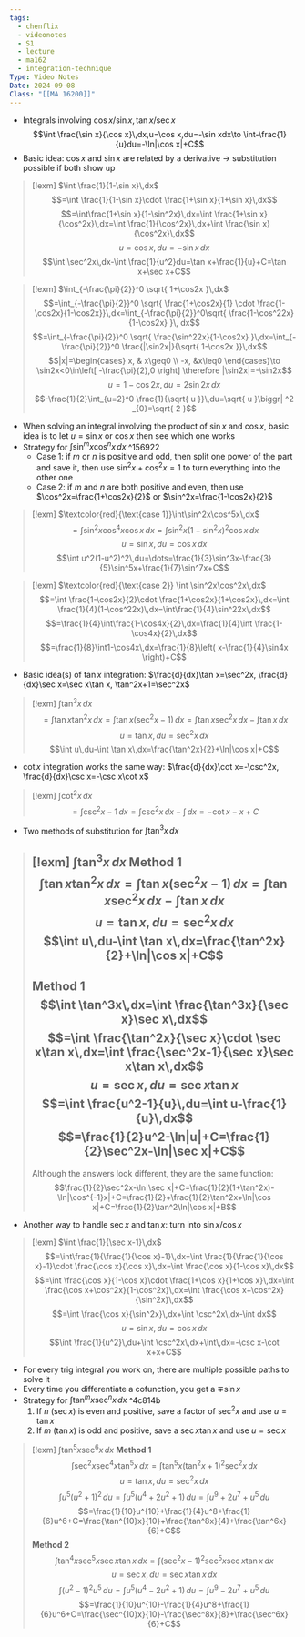 ```yaml
---
tags:
  - chenflix
  - videonotes
  - S1
  - lecture
  - ma162
  - integration-technique
Type: Video Notes
Date: 2024-09-08
Class: "[[MA 16200]]"
---
```

- Integrals involving $\cos x/\sin x,\tan x/\sec x$
$$\int \frac{\sin x}{\cos x}\,dx,u=\cos x,du=-\sin xdx\to \int-\frac{1}{u}du=-\ln|\cos x|+C$$
- Basic idea: $\cos x$ and $\sin x$ are related by a derivative -> substitution possible if both show up

>[!exm] $\int \frac{1}{1-\sin x}\,dx$
>$$=\int \frac{1}{1-\sin x}\cdot \frac{1+\sin x}{1+\sin x}\,dx$$
>$$=\int\frac{1+\sin x}{1-\sin^2x}\,dx=\int \frac{1+\sin x}{\cos^2x}\,dx=\int \frac{1}{\cos^2x}\,dx+\int \frac{\sin x}{\cos^2x}\,dx$$
>$$u=\cos x,du=-\sin x\,dx$$
>$$\int \sec^2x\,dx-\int \frac{1}{u^2}du=\tan x+\frac{1}{u}+C=\tan x+\sec x+C$$

> [!exm] $\int_{-\frac{\pi}{2}}^0 \sqrt{ 1+\cos2x }\,dx$
> $$=\int_{-\frac{\pi}{2}}^0 \sqrt{ \frac{1+\cos2x}{1} \cdot \frac{1-\cos2x}{1-\cos2x}}\,dx=\int_{-\frac{\pi}{2}}^0\sqrt{ \frac{1-\cos^22x}{1-\cos2x} }\, dx$$
> $$=\int_{-\frac{\pi}{2}}^0 \sqrt{ \frac{\sin^22x}{1-\cos2x} }\,dx=\int_{-\frac{\pi}{2}}^0 \frac{|\sin2x|}{\sqrt{ 1-\cos2x }}\,dx$$
> $$|x|=\begin{cases} x, & x\geq0 \\ -x, &x\leq0 \end{cases}\to \sin2x<0\in\left[ -\frac{\pi}{2},0 \right] \therefore |\sin2x|=-\sin2x$$
> $$u=1-\cos2x,du=2\sin2x \,dx$$
> $$-\frac{1}{2}\int_{u=2}^0 \frac{1}{\sqrt{ u }}\,du=\sqrt{ u }\biggr| ^2 _{0}=\sqrt{ 2 }$$

- When solving an integral involving the product of $\sin x$ and $\cos x$, basic idea is to let $u=\sin x$ or $\cos x$ then see which one works
- Strategy for $\int \sin^mx\cos^nx\,dx$ ^156922
	- Case 1: if $m$ or $n$ is positive and odd, then split one power of the part and save it, then use $\sin^2x+\cos^2x=1$ to turn everything into the other one
	- Case 2: if $m$ and $n$ are both positive and even, then use $\cos^2x=\frac{1+\cos2x}{2}$ or $\sin^2x=\frac{1-\cos2x}{2}$

>[!exm] $\textcolor{red}{\text{case 1}}\int\sin^2x\cos^5x\,dx$
>$$=\int\sin^2x\cos^4x\cos x\,dx=\int \sin^2x(1-\sin^2x)^2\cos x\,dx$$
>$$u=\sin x,du=\cos x\,dx$$
>$$\int u^2(1-u^2)^2\,du=\dots=\frac{1}{3}\sin^3x-\frac{3}{5}\sin^5x+\frac{1}{7}\sin^7x+C$$

> [!exm] $\textcolor{red}{\text{case 2}} \int \sin^2x\cos^2x\,dx$
> $$=\int \frac{1-\cos2x}{2}\cdot \frac{1+\cos2x}{1+\cos2x}\,dx=\int \frac{1}{4}(1-\cos^22x)\,dx=\int\frac{1}{4}\sin^22x\,dx$$
> $$=\frac{1}{4}\int\frac{1-\cos4x}{2}\,dx=\frac{1}{4}\int \frac{1-\cos4x}{2}\,dx$$
> $$=\frac{1}{8}\int1-\cos4x\,dx=\frac{1}{8}\left( x-\frac{1}{4}\sin4x \right)+C$$

- Basic idea(s) of $\tan x$ integration: $\frac{d}{dx}\tan x=\sec^2x, \frac{d}{dx}\sec x=\sec x\tan x, \tan^2x+1=\sec^2x$

> [!exm] $\int \tan^3x\,dx$
> $$=\int \tan x\tan^2x\,dx=\int \tan x(\sec^2x-1)\,dx=\int \tan x \sec^2x \,dx-\int \tan x\,dx$$
> $$u=\tan x,du=\sec^2x\,dx$$
> $$\int u\,du-\int \tan x\,dx=\frac{\tan^2x}{2}+\ln|\cos x|+C$$

- $\cot x$ integration works the same way: $\frac{d}{dx}\cot x=-\csc^2x, \frac{d}{dx}\csc x=-\csc x\cot x$

> [!exm] $\int \cot^2x\,dx$
> $$=\int\csc^2x-1\,dx=\int \csc^2x\,dx-\int\,dx=-\cot x-x+C$$

- Two methods of substitution for $\int \tan^3x\,dx$

> [!exm] $\int \tan^3x\,dx$
> **Method 1**
> $$\int \tan x\tan^2x\,dx=\int \tan x(\sec^2x-1)\,dx=\int \tan x\sec^2x\,dx - \int \tan x\,dx$$
> $$u=\tan x,du=\sec^2x\,dx$$
> $$\int u\,du-\int \tan x\,dx=\frac{\tan^2x}{2}+\ln|\cos x|+C$$
> ---
> **Method 1**
> $$\int \tan^3x\,dx=\int \frac{\tan^3x}{\sec x}\sec x\,dx$$
> $$=\int \frac{\tan^2x}{\sec x}\cdot \sec x\tan x\,dx=\int \frac{\sec^2x-1}{\sec x}\sec x\tan x\,dx$$
> $$u=\sec x,du=\sec x\tan x$$
> $$=\int \frac{u^2-1}{u}\,du=\int u-\frac{1}{u}\,dx$$
> $$=\frac{1}{2}u^2-\ln|u|+C=\frac{1}{2}\sec^2x-\ln|\sec x|+C$$
> ---
> Although the answers look different, they are the same function:
> $$\frac{1}{2}\sec^2x-\ln|\sec x|+C=\frac{1}{2}(1+\tan^2x)-\ln|\cos^{-1}x|+C=\frac{1}{2}+\frac{1}{2}\tan^2x+\ln|\cos x|+C=\frac{1}{2}\tan^2\ln|\cos x|+B$$

- Another way to handle $\sec x$ and $\tan x$: turn into $\sin x/\cos x$

> [!exm] $\int \frac{1}{\sec x-1}\,dx$
> $$=\int\frac{1}{\frac{1}{\cos x}-1}\,dx=\int \frac{1}{\frac{1}{\cos x}-1}\cdot \frac{\cos x}{\cos x}\,dx=\int \frac{\cos x}{1-\cos x}\,dx$$
> $$=\int \frac{\cos x}{1-\cos x}\cdot \frac{1+\cos x}{1+\cos x}\,dx=\int \frac{\cos x+\cos^2x}{1-\cos^2x}\,dx=\int \frac{\cos x+\cos^2x}{\sin^2x}\,dx$$
> $$=\int \frac{\cos x}{\sin^2x}\,dx+\int \csc^2x\,dx-\int dx$$
> $$u=\sin x, du=\cos x\,dx$$
> $$\int \frac{1}{u^2}\,du+\int \csc^2x\,dx+\int\,dx=-\csc x-\cot x+x+C$$

- For every trig integral you work on, there are multiple possible paths to solve it
- Every time you differentiate a cofunction, you get a $\mp \sin x$
- Strategy for $\int \tan^mx \sec^nx\,dx$ ^4c814b
	1. If $n$ ($\sec x$) is even and positive, save a factor of $\sec^2x$ and use $u=\tan x$
	2. If $m$ $(\tan x)$ is odd and positive, save a $\sec x\tan x$ and use $u=\sec x$

>[!exm] $\int \tan^5 x\sec^6x\,dx$
>**Method 1**
>$$\int\sec^2x\sec^4x\tan^5x\,dx=\int \tan^5x(\tan^2x+1)^2\sec^2x\,dx$$
>$$u=\tan x,du=\sec^2x\,dx$$
>$$\int u^5(u^2+1)^2\,du=\int u^5(u^4+2u^2+1)\,du=\int u^9+2u^7+u^5\,du$$
>$$=\frac{1}{10}u^{10}+\frac{1}{4}u^8+\frac{1}{6}u^6+C=\frac{\tan^{10}x}{10}+\frac{\tan^8x}{4}+\frac{\tan^6x}{6}+C$$
>**Method 2**
>$$\int \tan^4x\sec^5x\sec x\tan x\,dx=\int(\sec^2x-1)^2\sec^5x\sec x\tan x\,dx$$
>$$u=\sec x,du=\sec x\tan x\,dx$$
>$$\int(u^2-1)^2u^5\,du=\int u^5(u^4-2u^2+1)\,du=\int u^9-2u^7+u^5\,du$$
>$$=\frac{1}{10}u^{10}-\frac{1}{4}u^8+\frac{1}{6}u^6+C=\frac{\sec^{10}x}{10}-\frac{\sec^8x}{8}+\frac{\sec^6x}{6}+C$$

